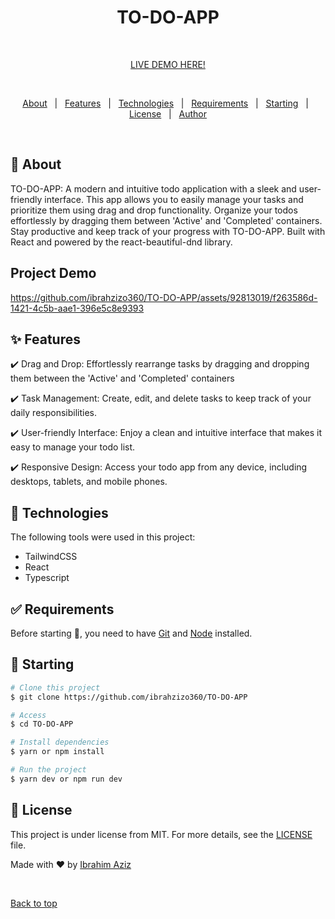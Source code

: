 


<h1 align="center" font-weight="bold">TO-DO-APP</h1>
 <br>

<p align="center"><a  href = "https://TO-DO-APP.onrender.com" > LIVE DEMO HERE!<a/> </p>
  
 <br>

<p align="center">
  <a href="#dart-about">About</a> &#xa0; | &#xa0; 
  <a href="#sparkles-features">Features</a> &#xa0; | &#xa0;
  <a href="#rocket-technologies">Technologies</a> &#xa0; | &#xa0;
  <a href="#white_check_mark-requirements">Requirements</a> &#xa0; | &#xa0;
  <a href="#checkered_flag-starting">Starting</a> &#xa0; | &#xa0;
  <a href="#memo-license">License</a> &#xa0; | &#xa0;
  <a href="https://github.com/ibrahzizo360" target="_blank">Author</a>
</p>

<br>

## :dart: About ##

TO-DO-APP: A modern and intuitive todo application with a sleek and user-friendly interface. This app allows you to easily manage your tasks and prioritize them using drag and drop functionality. Organize your todos effortlessly by dragging them between 'Active' and 'Completed' containers. Stay productive and keep track of your progress with TO-DO-APP. Built with React and powered by the react-beautiful-dnd library.

## Project Demo

https://github.com/ibrahzizo360/TO-DO-APP/assets/92813019/f263586d-1421-4c5b-aae1-396e5c8e9393




## :sparkles: Features ##

:heavy_check_mark: Drag and Drop:  Effortlessly rearrange tasks by dragging and dropping them between the 'Active' and 'Completed' containers

:heavy_check_mark: Task Management:  Create, edit, and delete tasks to keep track of your daily responsibilities.

:heavy_check_mark: User-friendly Interface: Enjoy a clean and intuitive interface that makes it easy to manage your todo list.

:heavy_check_mark: Responsive Design: Access your todo app from any device, including desktops, tablets, and mobile phones.


## :rocket: Technologies ##

The following tools were used in this project:

- TailwindCSS
- React
- Typescript


## :white_check_mark: Requirements ##

Before starting :checkered_flag:, you need to have [Git](https://git-scm.com) and [Node](https://nodejs.org/en/) installed.

## :checkered_flag: Starting ##

```bash
# Clone this project
$ git clone https://github.com/ibrahzizo360/TO-DO-APP

# Access
$ cd TO-DO-APP

# Install dependencies
$ yarn or npm install

# Run the project
$ yarn dev or npm run dev


```

## :memo: License ##

This project is under license from MIT. For more details, see the [LICENSE](LICENSE.md) file.


Made with :heart: by <a href="https://github.com/ibrahzizo360" target="_blank">Ibrahim Aziz</a>

&#xa0;

<a href="#top">Back to top</a>

